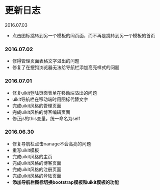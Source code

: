 # 更新日志

2016.07.03
- 点击图标跳转到另一个模板的同页面，而不再是跳转到另一个模板的首页

### 2016.07.02
- 修得管理页面表格文字溢出的问题
- 修复了在搜狗浏览器无法给导航栏添加高亮样式的问题

### 2016.07.01
- 修复uikit登陆页面表单在移动端溢出的问题
- uikit导航栏在移动端时用图标代替文字
- 完成uikit风格的管理页面
- 完成uikit风格的博客编辑页面
- 修正js的this变量，统一命名为self

### 2016.06.30
- 修复导航栏点击<kbd>manage</kbd>不会高亮的问题
- 重写uikit模板
- 完成uikit风格的主页
- 完成uikit风格的博客页面
- 完成uikit风格的注册页面
- 完成uikit风格的登陆页面
- **添加导航栏图标切换bootstrap模板和uikit模板的功能**
